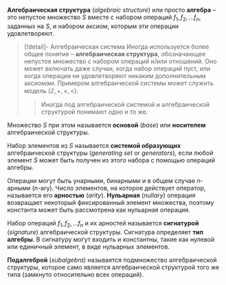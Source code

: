 **Алгебраическая структура** (*algebraic structure*) или просто **алгебра** – это непустое множество $S$ вместе с набором операций $f_1, f_2, \ldots f_n$, заданных на $S$, и набором аксиом, которым эти операции удовлетворяют. 

>[!detail]- Алгебраическая система
>Иногда используется более общее понятие – **алгебраическая структура**, обозначающее непустое множество с набором операций и/или отношений. Оно может включать даже случаи, когда набор операций пуст, или когда операции не удовлетворяют никаким дополнительным аксиомам. 
>Примером алгебраической системы может служить модель $(ℤ, +, ×, <)$. 
>
>>Иногда под алгебраической системой и алгебраической структурой понимают одно и то же. 

Множество $S$ при этом называется **основой** (*base*) или **носителем** алгебраической структуры.

Набор элементов из $S$ называется **системой образующих** алгебраической структуры (*generating set* or *generators*), если любой элемент $S$ может быть получен из этого набора с помощью операций алгебры.

Операции могут быть унарными, бинарными и в общем случае $n$-арными ($n$-ary). Число элементов, на которое действует оператор, называется его **арностью** (*arity*). **Нульарная** (*nullary*) операция возвращает некоторый фиксированный элемент множества, поэтому константа может быть рассмотрена как нульарная операция. 

Набор операций $f_1, f_2, \ldots f_n$ и их арностей называется **сигнатурой** (*signature*) алгебраической структуры. Сигнатура определяет **тип алгебры**. В сигнатуру могут входить и константны, такие как нулевой или единичный элемент, в виде нульарных элементов.

**Подалгеброй** (*subalgebra*) называется подмножество алгебраической структуры, которое само является алгебраической структурой того же типа (замкнуто относительно всех операций).

